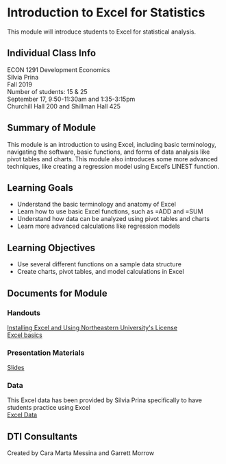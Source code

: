 # Introduction to Excel for Statistics
This module will introduce students to Excel for statistical analysis. 

## Individual Class Info
ECON 1291 Development Economics
<br>
Silvia Prina
<br>
Fall 2019
<br>
Number of students: 15 & 25
<br>
September 17, 9:50-11:30am and 1:35-3:15pm
<br>
Churchill Hall 200 and Shillman Hall 425<br>

## Summary of Module
This module is an introduction to using Excel, including basic terminology, navigating the software, basic functions, and forms of data analysis like pivot tables and charts. This module also introduces some more advanced techniques, like creating a regression model using Excel’s LINEST function.

## Learning Goals
- Understand the basic terminology and anatomy of Excel
- Learn how to use basic Excel functions, such as =ADD and =SUM
- Understand how data can be analyzed using pivot tables and charts 
- Learn more advanced calculations like regression models

## Learning Objectives
- Use several different functions on a sample data structure
- Create charts, pivot tables, and model calculations in Excel

## Documents for Module

### Handouts

[Installing Excel and Using Northeastern University's License](https://github.com/NULabNortheastern/digitalassignmentshowcase/blob/master/intro_excel/development_economics-fall2019-prina/handout-install_excel.pdf)
<br/>
[Excel basics](https://github.com/NULabNortheastern/digitalassignmentshowcase/blob/master/intro_excel/development_economics-fall2019-prina/handout-excel_basics.pdf)

### Presentation Materials

[Slides](https://github.com/NULabNortheastern/digitalassignmentshowcase/blob/master/intro_excel/development_economics-fall2019-prina/slides.pdf)

### Data
This Excel data has been provided by Silvia Prina specifically to have students practice using Excel
<br/>
[Excel Data](https://github.com/NULabNortheastern/digitalassignmentshowcase/blob/master/intro_excel/development_economics-fall2019-prina/data.xlsx)

## DTI Consultants
Created by Cara Marta Messina and Garrett Morrow

